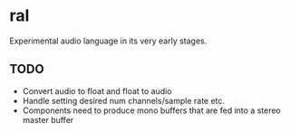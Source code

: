 # ral

Experimental audio language in its very early stages.

## TODO
* Convert audio to float and float to audio
* Handle setting desired num channels/sample rate etc.
* Components need to produce mono buffers that are fed into a stereo master buffer